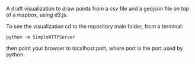 A draft visualization to draw points from a csv file and a geojson file on top of a mapbox, using d3.js.

To see the visualization cd to the repository main folder, from a terminal:

    python -m SimpleHTTPServer

then point your browser to localhost:port, where port is the port used by python.
